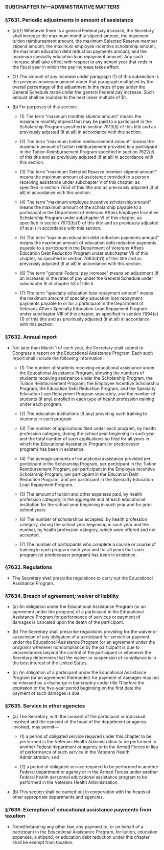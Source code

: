 ### SUBCHAPTER IV—ADMINISTRATIVE MATTERS

### §7631. Periodic adjustments in amount of assistance
* (a)(1) Whenever there is a general Federal pay increase, the Secretary shall increase the maximum monthly stipend amount, the maximum tuition reimbursement amount, the maximum Selected Reserve member stipend amount, the maximum employee incentive scholarship amount, the maximum education debt reduction payments amount, and the maximum specialty education loan repayment amount. Any such increase shall take effect with respect to any school year that ends in the fiscal year in which the pay increase takes effect.

* (2) The amount of any increase under paragraph (1) of this subsection is the previous maximum amount under that paragraph multiplied by the overall percentage of the adjustment in the rates of pay under the General Schedule made under the general Federal pay increase. Such amount shall be rounded to the next lower multiple of $1.

* (b) For purposes of this section:

  * (1) The term "maximum monthly stipend amount" means the maximum monthly stipend that may be paid to a participant in the Scholarship Program specified in section 7613(b) of this title and as previously adjusted (if at all) in accordance with this section.

  * (2) The term "maximum tuition reimbursement amount" means the maximum amount of tuition reimbursement provided to a participant in the Tuition Reimbursement Program specified in section 7622(e) of this title and as previously adjusted (if at all) in accordance with this section.

  * (3) The term "maximum Selected Reserve member stipend amount" means the maximum amount of assistance provided to a person receiving assistance under subchapter V of this chapter, as specified in section 7653 of this title and as previously adjusted (if at all) in accordance with this section.

  * (4) The term "maximum employee incentive scholarship amount" means the maximum amount of the scholarship payable to a participant in the Department of Veterans Affairs Employee Incentive Scholarship Program under subchapter VI of this chapter, as specified in section 7673(b)(1) of this title and as previously adjusted (if at all) in accordance with this section.

  * (5) The term "maximum education debt reduction payments amount" means the maximum amount of education debt reduction payments payable to a participant in the Department of Veterans Affairs Education Debt Reduction Program under subchapter VII of this chapter, as specified in section 7683(d)(1) of this title and as previously adjusted (if at all) in accordance with this section.

  * (6) The term "general Federal pay increase" means an adjustment (if an increase) in the rates of pay under the General Schedule under subchapter III of chapter 53 of title 5.

  * (7) The term "specialty education loan repayment amount" means the maximum amount of specialty education loan repayment payments payable to or for a participant in the Department of Veterans Affairs Specialty Education Loan Repayment Program under subchapter VIII of this chapter, as specified in section 7694(c)(1) of this title and as previously adjusted (if at all) in accordance with this section.

### §7632. Annual report
* Not later than March 1 of each year, the Secretary shall submit to Congress a report on the Educational Assistance Program. Each such report shall include the following information:

  * (1) The number of students receiving educational assistance under the Educational Assistance Program, showing the numbers of students receiving assistance under the Scholarship Program, the Tuition Reimbursement Program, the Employee Incentive Scholarship Program, the Education Debt Reduction Program, and the Specialty Education Loan Repayment Program separately, and the number of students (if any) enrolled in each type of health profession training under each program.

  * (2) The education institutions (if any) providing such training to students in each program.

  * (3) The number of applications filed under each program, by health profession category, during the school year beginning in such year and the total number of such applications so filed for all years in which the Educational Assistance Program (or predecessor program) has been in existence.

  * (4) The average amounts of educational assistance provided per participant in the Scholarship Program, per participant in the Tuition Reimbursement Program, per participant in the Employee Incentive Scholarship Program, per participant in the Education Debt Reduction Program, and per participant in the Specialty Education Loan Repayment Program.

  * (5) The amount of tuition and other expenses paid, by health profession category, in the aggregate and at each educational institution for the school year beginning in such year and for prior school years.

  * (6) The number of scholarships accepted, by health profession category, during the school year beginning in such year and the number, by health profession category, which were offered and not accepted.

  * (7) The number of participants who complete a course or course of training in each program each year and for all years that such program (or predecessor program) has been in existence.

### §7633. Regulations
* The Secretary shall prescribe regulations to carry out the Educational Assistance Program.

### §7634. Breach of agreement; waiver of liability
* (a) An obligation under the Educational Assistance Program (or an agreement under the program) of a participant in the Educational Assistance Program for performance of services or payment of damages is canceled upon the death of the participant.

* (b) The Secretary shall prescribe regulations providing for the waiver or suspension of any obligation of a participant for service or payment under the Educational Assistance Program (or an agreement under the program) whenever noncompliance by the participant is due to circumstances beyond the control of the participant or whenever the Secretary determines that the waiver or suspension of compliance is in the best interest of the United States.

* (c) An obligation of a participant under the Educational Assistance Program (or an agreement thereunder) for payment of damages may not be released by a discharge in bankruptcy under title 11 before the expiration of the five-year period beginning on the first date the payment of such damages is due.

### §7635. Service in other agencies
* (a) The Secretary, with the consent of the participant or individual involved and the consent of the head of the department or agency involved, may permit—

  * (1) a period of obligated service required under this chapter to be performed in the Veterans Health Administration to be performed in another Federal department or agency or in the Armed Forces in lieu of performance of such service in the Veterans Health Administration; and

  * (2) a period of obligated service required to be performed in another Federal department or agency or in the Armed Forces under another Federal health personnel educational assistance program to be performed in the Veterans Health Administration.


* (b) This section shall be carried out in cooperation with the heads of other appropriate departments and agencies.

### §7636. Exemption of educational assistance payments from taxation
* Notwithstanding any other law, any payment to, or on behalf of a participant in the Educational Assistance Program, for tuition, education expenses, a stipend, or education debt reduction under this chapter shall be exempt from taxation.